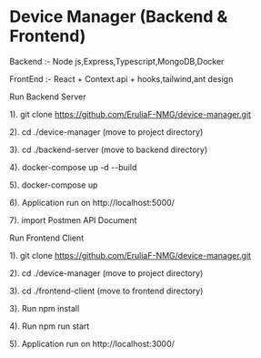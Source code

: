 # Device Manager (Backend & Frontend)

Backend :- Node js,Express,Typescript,MongoDB,Docker

FrontEnd :- React + Context api + hooks,tailwind,ant design

Run Backend Server

1). git clone https://github.com/EruliaF-NMG/device-manager.git

2). cd ./device-manager (move to project directory)

3). cd ./backend-server (move to backend directory)

4). docker-compose up -d --build

5). docker-compose up

6). Application run on http://localhost:5000/

7). import Postmen API Document 




Run Frontend Client

1). git clone https://github.com/EruliaF-NMG/device-manager.git

2). cd ./device-manager (move to project directory)

3). cd ./frontend-client (move to frontend directory)

3). Run npm install

4). Run npm run start

5). Application run on http://localhost:3000/

